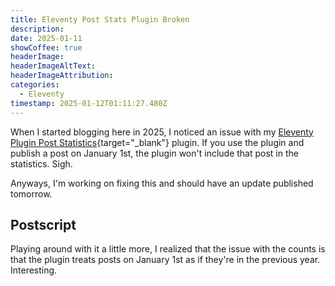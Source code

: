 ```yaml
---
title: Eleventy Post Stats Plugin Broken
description: 
date: 2025-01-11
showCoffee: true
headerImage: 
headerImageAltText: 
headerImageAttribution: 
categories:
  - Eleventy
timestamp: 2025-01-12T01:11:27.480Z
---
```


When I started blogging here in 2025, I noticed an issue with my [Eleventy Plugin Post Statistics](https://github.com/johnwargo/eleventy-plugin-post-stats){target="_blank"} plugin.  If you use the plugin and publish a post on January 1st, the plugin won't include that post in the statistics. Sigh. 

Anyways, I'm working on fixing this and should have an update published tomorrow.

## Postscript

Playing around with it a little more, I realized that the issue with the counts is that the plugin treats posts on January 1st as if they're in the previous year. Interesting. 
